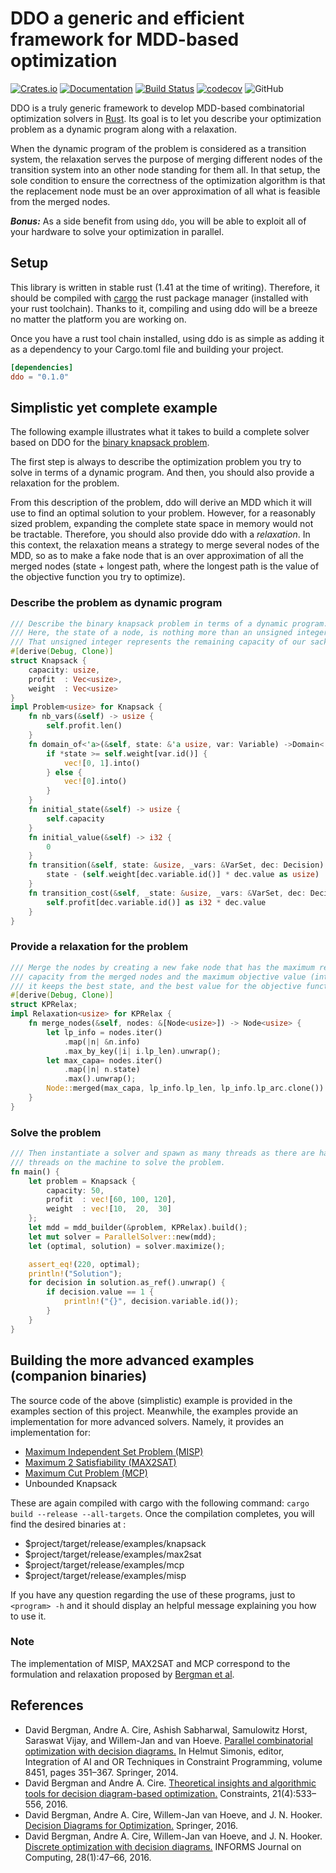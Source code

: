 # DDO a generic and efficient framework for MDD-based optimization
[![Crates.io](https://img.shields.io/crates/v/ddo)](https://crates.io/crates/ddo)
[![Documentation](https://img.shields.io/badge/Docs.rs-Latest-informational)](https://docs.rs/ddo/)
[![Build Status](https://travis-ci.org/xgillard/ddo.svg?branch=master)](https://travis-ci.org/xgillard/ddo)
[![codecov](https://codecov.io/gh/xgillard/ddo/branch/master/graph/badge.svg)](https://codecov.io/gh/xgillard/ddo)
![GitHub](https://img.shields.io/github/license/xgillard/ddo)

DDO is a truly generic framework to develop MDD-based combinatorial optimization 
solvers in  [Rust](https://www.rust-lang.org/). Its goal is to let you describe 
your optimization problem as a dynamic program along with a relaxation. 

When the dynamic program of the problem is considered as a transition system, 
the relaxation serves the purpose of merging different nodes of the transition 
system into an other node standing for them all. In that setup, the sole 
condition to ensure the correctness of the optimization algorithm is that the 
replacement node must be an over approximation of all what is feasible from the 
merged nodes.

***Bonus:***
As a side benefit from using `ddo`, you will be able to exploit all of your
hardware to solve your optimization in parallel.

## Setup
This library is written in stable rust (1.41 at the time of writing). Therefore, 
it should be compiled with [cargo](https://doc.rust-lang.org/cargo/index.html) 
the rust package manager (installed with your rust toolchain). Thanks to it, 
compiling and using ddo will be a breeze no matter the platform you are working 
on.

Once you have a rust tool chain installed, using ddo is as simple as adding it
as a dependency to your Cargo.toml file and building your project.

```toml
[dependencies]
ddo = "0.1.0"
```

## Simplistic yet complete example
The following example illustrates what it takes to build a complete solver based
on DDO for the [binary knapsack problem](https://en.wikipedia.org/wiki/Knapsack_problem#0-1_knapsack_problem).

The first step is always to describe the optimization problem you try to solve
in terms of a dynamic program. And then, you should also provide a relaxation
for the problem. 

From this description of the problem, ddo will derive an MDD which it will use 
to find an optimal solution to your problem. However, for a reasonably sized 
problem, expanding the complete state space in memory would not be tractable. 
Therefore, you should also provide ddo with a *relaxation*. In this context, 
the relaxation means a strategy to merge several nodes of the MDD, so as to 
make a fake node that is an over approximation of all the merged nodes (state + 
longest path, where the longest path is the value of the objective function you
try to optimize).  

### Describe the problem as dynamic program
```rust
/// Describe the binary knapsack problem in terms of a dynamic program.
/// Here, the state of a node, is nothing more than an unsigned integer (usize).
/// That unsigned integer represents the remaining capacity of our sack.
#[derive(Debug, Clone)]
struct Knapsack {
    capacity: usize,
    profit  : Vec<usize>,
    weight  : Vec<usize>
}
impl Problem<usize> for Knapsack {
    fn nb_vars(&self) -> usize {
        self.profit.len()
    }
    fn domain_of<'a>(&self, state: &'a usize, var: Variable) ->Domain<'a> {
        if *state >= self.weight[var.id()] {
            vec![0, 1].into()
        } else {
            vec![0].into()
        }
    }
    fn initial_state(&self) -> usize {
        self.capacity
    }
    fn initial_value(&self) -> i32 {
        0
    }
    fn transition(&self, state: &usize, _vars: &VarSet, dec: Decision) -> usize {
        state - (self.weight[dec.variable.id()] * dec.value as usize)
    }
    fn transition_cost(&self, _state: &usize, _vars: &VarSet, dec: Decision) -> i32 {
        self.profit[dec.variable.id()] as i32 * dec.value
    }
}
```

### Provide a relaxation for the problem
```rust
/// Merge the nodes by creating a new fake node that has the maximum remaining
/// capacity from the merged nodes and the maximum objective value (intuitiveley,
/// it keeps the best state, and the best value for the objective function).
#[derive(Debug, Clone)]
struct KPRelax;
impl Relaxation<usize> for KPRelax {
    fn merge_nodes(&self, nodes: &[Node<usize>]) -> Node<usize> {
        let lp_info = nodes.iter()
            .map(|n| &n.info)
            .max_by_key(|i| i.lp_len).unwrap();
        let max_capa= nodes.iter()
            .map(|n| n.state)
            .max().unwrap();
        Node::merged(max_capa, lp_info.lp_len, lp_info.lp_arc.clone())
    }
}
```

### Solve the problem
```rust
/// Then instantiate a solver and spawn as many threads as there are hardware
/// threads on the machine to solve the problem.
fn main() {
    let problem = Knapsack {
        capacity: 50,
        profit  : vec![60, 100, 120],
        weight  : vec![10,  20,  30]
    };
    let mdd = mdd_builder(&problem, KPRelax).build();
    let mut solver = ParallelSolver::new(mdd);
    let (optimal, solution) = solver.maximize();

    assert_eq!(220, optimal);
    println!("Solution");
    for decision in solution.as_ref().unwrap() {
        if decision.value == 1 {
            println!("{}", decision.variable.id());
        }
    }
}
```

## Building the more advanced examples (companion binaries)
The source code of the above (simplistic) example is provided in the examples
section of this project. Meanwhile, the examples provide an implementation for
more advanced solvers. Namely, it provides an implementation for: 
  + [Maximum Independent Set Problem (MISP)](https://www.wikiwand.com/en/Independent_set_(graph_theory))
  + [Maximum 2 Satisfiability (MAX2SAT)](https://en.wikipedia.org/wiki/Maximum_satisfiability_problem)
  + [Maximum Cut Problem (MCP)](https://en.wikipedia.org/wiki/Maximum_cut)
  + Unbounded Knapsack 

These are again compiled with cargo with the following command:
```cargo build --release --all-targets```. Once the compilation completes, you
will find the desired binaries at : 
  + $project/target/release/examples/knapsack
  + $project/target/release/examples/max2sat
  + $project/target/release/examples/mcp
  + $project/target/release/examples/misp
 
If you have any question regarding the use of these programs, just to `<program> -h`
and it should display an helpful message explaining you how to use it.

### Note 
The implementation of MISP, MAX2SAT and MCP correspond to the formulation and
relaxation proposed by [Bergman et al](https://pubsonline.informs.org/doi/abs/10.1287/ijoc.2015.0648).

## References
  + David Bergman, Andre A. Cire, Ashish Sabharwal, Samulowitz Horst, Saraswat Vijay, and Willem-Jan and van Hoeve. [Parallel combinatorial optimization with decision diagrams.](https://link.springer.com/chapter/10.1007/978-3-319-07046-9_25) In Helmut Simonis, editor, Integration of AI and OR Techniques in Constraint Programming, volume 8451, pages 351–367. Springer, 2014.
  + David Bergman and Andre A. Cire. [Theoretical insights and algorithmic tools for decision diagram-based optimization.](https://link.springer.com/article/10.1007/s10601-016-9239-9) Constraints, 21(4):533–556, 2016.
  + David Bergman, Andre A. Cire, Willem-Jan van Hoeve, and J. N. Hooker. [Decision Diagrams for Optimization.](https://link.springer.com/book/10.1007%2F978-3-319-42849-9) Springer, 2016.
  + David Bergman, Andre A. Cire, Willem-Jan van Hoeve, and J. N. Hooker. [Discrete optimization with decision diagrams.](https://pubsonline.informs.org/doi/abs/10.1287/ijoc.2015.0648) INFORMS Journal on Computing, 28(1):47–66, 2016.